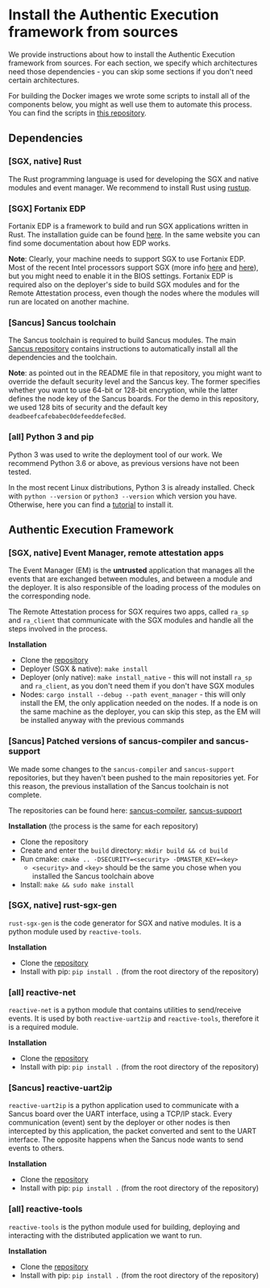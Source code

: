 # Install the Authentic Execution framework from sources

We provide instructions about how to install the Authentic Execution framework from sources. For each section, we specify which architectures need those dependencies - you can skip some sections if you don't need certain architectures.

For building the Docker images we wrote some scripts to install all of the components below, you might as well use them to automate this process. You can find the scripts in [this repository](https://github.com/gianlu33/reactive-tools-docker).

## Dependencies

### [SGX, native] Rust

The Rust programming language is used for developing the SGX and native modules and event manager. We recommend to install Rust using [rustup](https://www.rust-lang.org/tools/install).

### [SGX] Fortanix EDP

Fortanix EDP is a framework to build and run SGX applications written in Rust. The installation guide can be found [here](https://edp.fortanix.com/docs/installation/guide/). In the same website you can find some documentation about how EDP works.

**Note**: Clearly, your machine needs to support SGX to use Fortanix EDP. Most of the recent Intel processors support SGX (more info [here](https://www.intel.com/content/www/us/en/support/articles/000028173/processors.html) and [here](https://github.com/ayeks/SGX-hardware)), but you might need to enable it in the BIOS settings. Fortanix EDP is required also on the deployer's side to build SGX modules and for the Remote Attestation process, even though the nodes where the modules will run are located on another machine.

### [Sancus] Sancus toolchain

The Sancus toolchain is required to build Sancus modules. The main [Sancus repository](https://github.com/sancus-tee/sancus-main) contains instructions to automatically install all the dependencies and the toolchain.

**Note**: as pointed out in the README file in that repository, you might want to override the default security level and the Sancus key. The former specifies whether you want to use 64-bit or 128-bit encryption, while the latter defines the node key of the Sancus boards. For the demo in this repository, we used 128 bits of security and the default key `deadbeefcafebabec0defeeddefec8ed`.

### [all] Python 3 and pip

Python 3 was used to write the deployment tool of our work. We recommend Python 3.6 or above, as previous versions have not been tested.

In the most recent Linux distributions, Python 3 is already installed. Check with `python --version` or `python3 --version` which version you have. Otherwise, here you can find a [tutorial](https://docs.python-guide.org/starting/install3/linux/) to install it.

## Authentic Execution Framework

### [SGX, native] Event Manager, remote attestation apps

The Event Manager (EM) is the **untrusted** application that manages all the events that are exchanged between modules, and between a module and the deployer. It is also responsible of the loading process of the modules on the corresponding node.

The Remote Attestation process for SGX requires two apps, called `ra_sp` and `ra_client` that communicate with the SGX modules and handle all the steps involved in the process.

**Installation**

- Clone the [repository](https://github.com/gianlu33/rust-sgx-apps)
- Deployer (SGX & native): `make install`
- Deployer (only native): `make install_native` - this will not install `ra_sp` and `ra_client`, as you don't need them if you don't have SGX modules
- Nodes: `cargo install --debug --path event_manager` - this will only install the EM, the only application needed on the nodes. If a node is on the same machine as the deployer, you can skip this step, as the EM will be installed anyway with the previous commands

### [Sancus] Patched versions of sancus-compiler and sancus-support

We made some changes to the `sancus-compiler` and `sancus-support` repositories, but they haven't been pushed to the main repositories yet. For this reason, the previous installation of the Sancus toolchain is not complete.

The repositories can be found here: [sancus-compiler](https://github.com/gianlu33/sancus-compiler), [sancus-support](https://github.com/gianlu33/sancus-support)

**Installation** (the process is the same for each repository)

- Clone the repository
- Create and enter the `build` directory: `mkdir build && cd build`
- Run cmake: `cmake .. -DSECURITY=<security> -DMASTER_KEY=<key>`
  - `<security>` and `<key>` should be the same you chose when you installed the Sancus toolchain above
- Install: `make && sudo make install`

### [SGX, native] rust-sgx-gen

`rust-sgx-gen` is the code generator for SGX and native modules. It is a python module used by `reactive-tools`.

**Installation**

- Clone the [repository](https://github.com/gianlu33/rust-sgx-gen)
- Install with pip: `pip install .` (from the root directory of the repository)

### [all] reactive-net

`reactive-net` is a python module that contains utilities to send/receive events. It is used by both `reactive-uart2ip` and `reactive-tools`, therefore it is a required module.

**Installation**

- Clone the [repository](https://github.com/gianlu33/reactive-net)
- Install with pip: `pip install .` (from the root directory of the repository)

### [Sancus] reactive-uart2ip

`reactive-uart2ip` is a python application used to communicate with a Sancus board over the UART interface, using a TCP/IP stack. Every communication (event) sent by the deployer or other nodes is then intercepted by this application, the packet converted and sent to the UART interface. The opposite happens when the Sancus node wants to send events to others.

**Installation**

- Clone the [repository](https://github.com/gianlu33/reactive-uart2ip)
- Install with pip: `pip install .` (from the root directory of the repository)

### [all] reactive-tools

`reactive-tools` is the python module used for building, deploying and interacting with the distributed application we want to run.

 **Installation**

- Clone the [repository](https://github.com/gianlu33/reactive-tools)
- Install with pip: `pip install .` (from the root directory of the repository)

